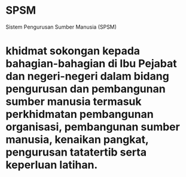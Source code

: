 # SPSM
Sistem Pengurusan Sumber Manusia (SPSM)

# khidmat sokongan kepada bahagian-bahagian di Ibu Pejabat dan negeri-negeri dalam bidang pengurusan dan pembangunan sumber manusia termasuk perkhidmatan pembangunan organisasi, pembangunan sumber manusia, kenaikan pangkat, pengurusan tatatertib serta keperluan latihan.
